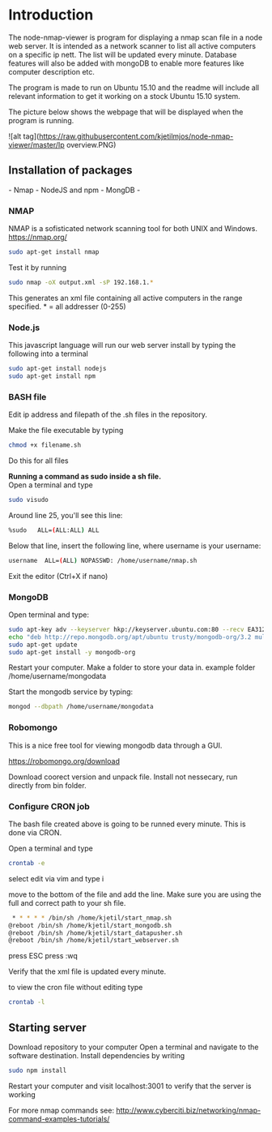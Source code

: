 <h1> Introduction </h1>

The node-nmap-viewer is program for displaying a nmap scan file in a node web server. It is intended as a network scanner to list all active computers on a specific ip nett. The list will be updated every minute. Database features will also be added with mongoDB to enable more features like computer description etc.

The program is made to run on Ubuntu 15.10 and the readme will include all relevant information to get it working on a stock Ubuntu 15.10 system.

The picture below shows the webpage that will be displayed when the program is running.

![alt tag](https://raw.githubusercontent.com/kjetilmjos/node-nmap-viewer/master/Ip overview.PNG)

<h2> Installation of packages </h2>
- Nmap
- NodeJS and npm
- MongDB
- 
<h3> NMAP </h3>

NMAP is a sofisticated network scanning tool for both UNIX and Windows. https://nmap.org/
``` Bash
sudo apt-get install nmap
``` 
Test it by running
``` Bash
sudo nmap -oX output.xml -sP 192.168.1.*
```
This generates an xml file containing all active computers in the range specified. * = all addresser (0-255)

<h3> Node.js </h3>
This javascript language will run our web server install by typing the following into a terminal

``` Bash
sudo apt-get install nodejs 
sudo apt-get install npm
```

<h3> BASH file </h3>

Edit ip address and filepath of the .sh files in the repository.

Make the file executable by typing
``` Bash
chmod +x filename.sh  
``` 
 Do this for all files

<b> Running a command as sudo inside a sh file. </b> <br>
Open a terminal and type
``` Bash
sudo visudo
``` 
Around line 25, you'll see this line: 
``` Bash  
%sudo   ALL=(ALL:ALL) ALL
``` 
Below that line, insert the following line, where username is your username:
``` Bash
username  ALL=(ALL) NOPASSWD: /home/username/nmap.sh
``` 
Exit the editor (Ctrl+X if nano)

<h3> MongoDB </h3>

Open terminal and type:
``` Bash
sudo apt-key adv --keyserver hkp://keyserver.ubuntu.com:80 --recv EA312927
echo "deb http://repo.mongodb.org/apt/ubuntu trusty/mongodb-org/3.2 multiverse" | sudo tee /etc/apt/sources.list.d/mongodb-org-3.2.list
sudo apt-get update
sudo apt-get install -y mongodb-org
```
Restart your computer.
Make a folder to store your data in. example folder /home/username/mongodata

Start the mongodb service by typing:
``` Bash
mongod --dbpath /home/username/mongodata
``` 
<h3> Robomongo </h3>
This is a nice free tool for viewing mongodb data through a GUI.

https://robomongo.org/download

Download coorect version and unpack file.
Install not nessecary, run directly from bin folder.

<h3> Configure CRON job </h3>

The bash file created above is going to be runned every minute. This is done via CRON.

Open a terminal and type
``` Bash
crontab -e
``` 
select edit via vim and type i

move to the bottom of the file and add the line. Make sure you are using the full and correct path to your sh file.

``` Bash
 * * * * * /bin/sh /home/kjetil/start_nmap.sh 
@reboot /bin/sh /home/kjetil/start_mongodb.sh
@reboot /bin/sh /home/kjetil/start_datapusher.sh 
@reboot /bin/sh /home/kjetil/start_webserver.sh 
``` 
press ESC
press :wq

Verify that the xml file is updated every minute.

to view the cron file without editing type
``` Bash
crontab -l
``` 
<h2> Starting server</h2>

Download repository to your computer
Open a terminal and navigate to the software destination. Install dependencies by writing
``` Bash
sudo npm install
``` 
Restart your computer and visit localhost:3001 to verify that the server is working

For more nmap commands see:
http://www.cyberciti.biz/networking/nmap-command-examples-tutorials/
